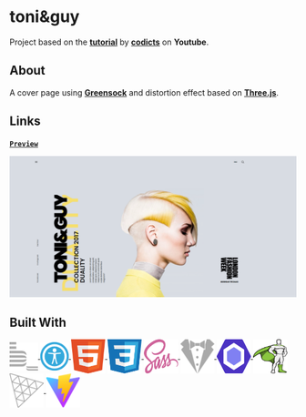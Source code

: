 # toni&guy

Project based on the **[tutorial](https://www.youtube.com/watch?v=kzVgkrCiDEo&list=PL8kd7mPFdvbhpThk9H09UkKbVMXd_zM4_&ab_channel=codicts)** by **[codicts](https://www.youtube.com/channel/UCItYqcz88SDtWMZ---R492g)** on **Youtube**.

## About

A cover page using **[Greensock](https://greensock.com/gsap/)** and distortion effect based on **[Three.js](https://threejs.org/)**.

## Links

**[`Preview`](https://alexbleggi.netlify.app/preview/toni-and-guy)**

<img src="https://github.com/alexbjr369/alexbjr369/blob/main/images/toni-and-guy.png" alt="toni&guy">

## Built With

<div style="display: inline_block">
  <a href="https://en.bem.info/methodology" target="_blank">
    <img align="center" alt="BEM Methodology" height="50" width="50" src="https://github.com/alexbjr369/alexbjr369/blob/main/icons/bem-methodology-gray.svg">
  </a>
  <a href="https://developer.mozilla.org/en-US/docs/Web/Accessibility" target="_blank">
    <img align="center" alt="web-accessibility" height="50" width="50" src="https://github.com/alexbjr369/alexbjr369/blob/main/icons/web-accessibility.png">
  </a>
  <a href="https://developer.mozilla.org/en-US/docs/Web/HTML" target="_blank">
    <img align="center" alt="HTML" height="60" width="60" src="https://github.com/alexbjr369/alexbjr369/blob/main/icons/html.svg">
  </a>
  <a href="https://developer.mozilla.org/en-US/docs/Web/CSS" target="_blank">
    <img align="center" alt="CSS" height="60" width="60" src="https://github.com/alexbjr369/alexbjr369/blob/main/icons/css.svg">
  </a>
  <a href="https://sass-lang.com/" target="_blank">
    <img align="center" alt="SCSS" height="60" width="60" src="https://github.com/alexbjr369/alexbjr369/blob/main/icons/sass.svg">
  </a>
  <a href="https://stylelint.io" target="_blank">
    <img align="center" alt="Stylelint" height="60" width="60" src="https://github.com/alexbjr369/alexbjr369/blob/main/icons/stylelint-gray.svg">
  </a>
  <a href="https://eslint.org" target="_blank">
    <img align="center" alt="ESLint" height="60" width="60" src="https://github.com/alexbjr369/alexbjr369/blob/main/icons/eslint.svg">
  </a>
  <a href="https://greensock.com" target="_blank">
    <img align="center" alt="GSAP" height="60" width="60" src="https://github.com/alexbjr369/alexbjr369/blob/main/icons/gsap.svg">
  </a>
  <a href="https://threejs.org" target="_blank">
    <img align="center" alt="Three.js" height="60" width="60" src="https://github.com/alexbjr369/alexbjr369/blob/main/icons/three-js-gray.svg">
  </a>
  <a href="https://vitejs.dev" target="_blank">
    <img align="center" alt="Vite" height="60" width="60" src="https://github.com/alexbjr369/alexbjr369/blob/main/icons/vite.svg">
  </a>
</div>
